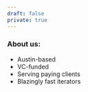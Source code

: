 ```yaml
---
draft: false
private: true
---
```


### About us:
- Austin-based
- VC-funded
- Serving paying clients
- Blazingly fast iterators
